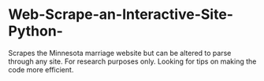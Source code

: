 # Web-Scrape-an-Interactive-Site-Python-
Scrapes the Minnesota marriage website but can be altered to parse through any site. For research purposes only. Looking for tips on making the code more efficient.
